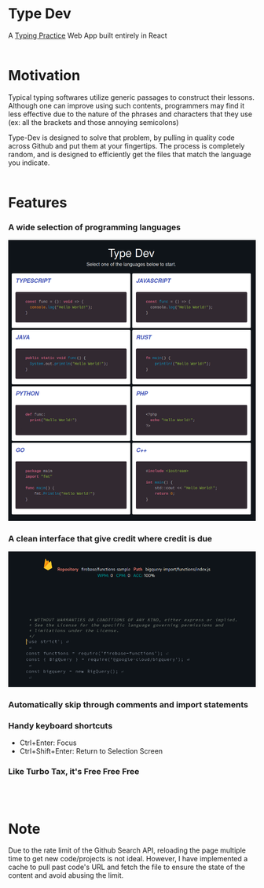 # Type Dev
A <a href="https://type-dev-5e193.web.app/" target="_blank">Typing Practice</a>
 Web App built entirely in React
<br />
<br />

# Motivation
Typical typing softwares utilize generic passages to construct their lessons. Although one can improve using such contents, programmers may find it less effective due to the nature of the phrases and characters that they use (ex: all the brackets and those annoying semicolons)  
 
Type-Dev is designed to solve that problem, by pulling in quality code across Github and put them at your fingertips. The process is completely random, and is designed to efficiently get the files that match the language you indicate.
<br />
<br />

# Features
### A wide selection of programming languages
<img width="600" src="showcase/home.png" />   

### A clean interface that give credit where credit is due  
<img width="600" src="showcase/demo.png" />   

### Automatically skip through comments and import statements

### Handy keyboard shortcuts  
  - Ctrl+Enter: Focus
  - Ctrl+Shift+Enter: Return to Selection Screen  

### Like Turbo Tax, it's Free Free Free
<br />
<br />

# Note
Due to the rate limit of the Github Search API, reloading the page multiple time to get new code/projects is not ideal. However, I have implemented a cache to pull past code's URL and fetch the file to ensure the state of the content and avoid abusing the limit.